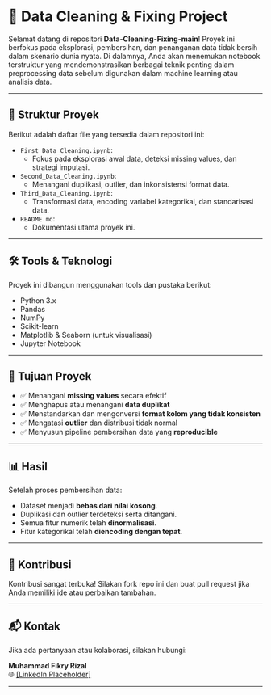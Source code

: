 # 🧼 Data Cleaning & Fixing Project

Selamat datang di repositori **Data-Cleaning-Fixing-main**! Proyek ini berfokus pada eksplorasi, pembersihan, dan penanganan data tidak bersih dalam skenario dunia nyata. Di dalamnya, Anda akan menemukan notebook terstruktur yang mendemonstrasikan berbagai teknik penting dalam preprocessing data sebelum digunakan dalam machine learning atau analisis data.

---

## 📁 Struktur Proyek

Berikut adalah daftar file yang tersedia dalam repositori ini:

- `First_Data_Cleaning.ipynb`: 
  - Fokus pada eksplorasi awal data, deteksi missing values, dan strategi imputasi.
- `Second_Data_Cleaning.ipynb`: 
  - Menangani duplikasi, outlier, dan inkonsistensi format data.
- `Third_Data_Cleaning.ipynb`: 
  - Transformasi data, encoding variabel kategorikal, dan standarisasi data.
- `README.md`: 
  - Dokumentasi utama proyek ini.

---

## 🛠️ Tools & Teknologi

Proyek ini dibangun menggunakan tools dan pustaka berikut:

- Python 3.x
- Pandas
- NumPy
- Scikit-learn
- Matplotlib & Seaborn (untuk visualisasi)
- Jupyter Notebook

---

## 🎯 Tujuan Proyek

- ✅ Menangani **missing values** secara efektif
- ✅ Menghapus atau menangani **data duplikat**
- ✅ Menstandarkan dan mengonversi **format kolom yang tidak konsisten**
- ✅ Mengatasi **outlier** dan distribusi tidak normal
- ✅ Menyusun pipeline pembersihan data yang **reproducible**

---

## 📊 Hasil

Setelah proses pembersihan data:
- Dataset menjadi **bebas dari nilai kosong**.
- Duplikasi dan outlier terdeteksi serta ditangani.
- Semua fitur numerik telah **dinormalisasi**.
- Fitur kategorikal telah **diencoding dengan tepat**.

---

## 🤝 Kontribusi

Kontribusi sangat terbuka! Silakan fork repo ini dan buat pull request jika Anda memiliki ide atau perbaikan tambahan.

---

## 📬 Kontak

Jika ada pertanyaan atau kolaborasi, silakan hubungi:

**Muhammad Fikry Rizal**  
🌐 [[LinkedIn Placeholder] ](https://www.linkedin.com/in/muhfikry-rizal/) 

---
